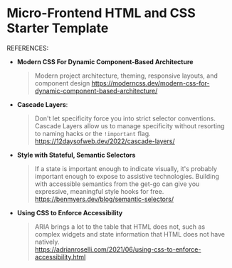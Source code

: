 # Micro-Frontend HTML and CSS Starter Template

REFERENCES:

<ul>
<li><b>Modern CSS For Dynamic Component-Based Architecture</b><br />

> Modern project architecture, theming, responsive layouts, and component design
https://moderncss.dev/modern-css-for-dynamic-component-based-architecture/</li>

<li><b>Cascade Layers</b>:<br />

> Don't let specificity force you into strict selector conventions. Cascade Layers allow us to manage specificity without resorting to naming hacks or the `!important` flag.<br />
https://12daysofweb.dev/2022/cascade-layers/</li>

<li><b>Style with Stateful, Semantic Selectors</b><br />
  
> If a state is important enough to indicate visually, it's probably important enough to expose to assistive technologies. Building with accessible semantics from the get-go can give you expressive, meaningful style hooks for free.<br />
https://benmyers.dev/blog/semantic-selectors/</li>

<li><b>Using CSS to Enforce Accessibility</b><br />

> ARIA brings a lot to the table that HTML does not, such as complex widgets and state information that HTML does not have natively.<br />
https://adrianroselli.com/2021/06/using-css-to-enforce-accessibility.html
</li>

</ul>
